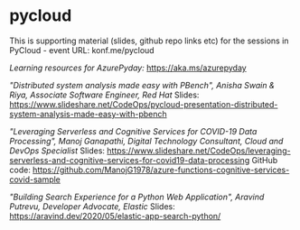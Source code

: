 # pycloud
This is supporting material (slides, github repo links etc) for the sessions in PyCloud - event URL: konf.me/pycloud

_Learning resources for AzurePyday:_ https://aka.ms/azurepyday

_"Distributed system analysis made easy with PBench", Anisha Swain & Riya, Associate Software Engineer, Red Hat_
Slides: https://www.slideshare.net/CodeOps/pycloud-presentation-distributed-system-analysis-made-easy-with-pbench  

_"Leveraging Serverless and Cognitive Services for COVID-19 Data Processing", Manoj Ganapathi, Digital Technology Consultant, Cloud and DevOps Specialist_
Slides: https://www.slideshare.net/CodeOps/leveraging-serverless-and-cognitive-services-for-covid19-data-processing
GitHub code: https://github.com/ManojG1978/azure-functions-cognitive-services-covid-sample 

_"Building Search Experience for a Python Web Application", Aravind Putrevu, Developer Advocate, Elastic_
Slides: https://aravind.dev/2020/05/elastic-app-search-python/ 




